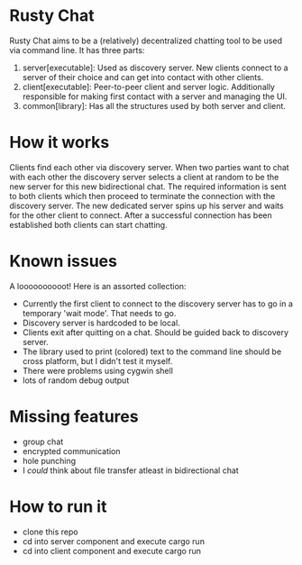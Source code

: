 # Rusty Chat

Rusty Chat aims to be a (relatively) decentralized chatting tool to be used via command line.
It has three parts:

 1. server[executable]: Used as discovery server. New clients connect to a server of their choice and can get into contact with other clients.
 2. client[executable]: Peer-to-peer client and server logic. Additionally responsible for making first contact with a server and managing the UI.
 3. common[library]: Has all the structures used by both server and client.

# How it works

Clients find each other via discovery server. When two parties want to chat with each other the discovery server selects a client at random to be the new server for this new bidirectional chat. The required information is sent to both clients which then proceed to terminate the connection with the discovery server. The new dedicated server spins up his server and waits for the other client to connect. After a successful connection has been established both clients can start chatting.

# Known issues

A loooooooooot! Here is an assorted collection:

 - Currently the first client to connect to the discovery server has to go in a temporary 'wait mode'. That needs to go.
 - Discovery server is hardcoded to be local.
 - Clients exit after quitting on a chat. Should be guided back to discovery server.
 - The library used to print (colored) text to the command line should be cross platform, but I didn't test it myself.
 - There were problems using cygwin shell
 - lots of random debug output

# Missing features

 - group chat
 - encrypted communication
 - hole punching
 - I _could_ think about file transfer atleast in bidirectional chat

# How to run it

 - clone this repo
 - cd into server component and execute cargo run
 - cd into client component and execute cargo run